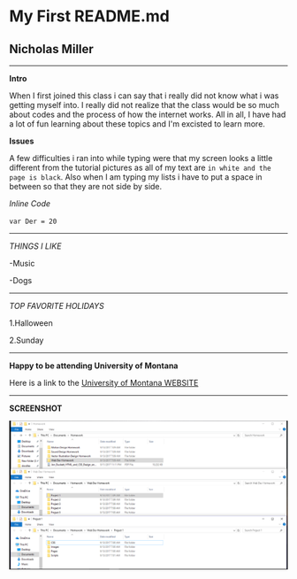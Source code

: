 # My First README.md
## Nicholas Miller
---
**Intro**

When I first joined this class i can say that i really did not know what i was getting myself into. I really did not realize that the class would be so much about codes and the process of how the internet works. All in all, I have had a lot of fun learning about these topics and I'm excisted to learn more.


**Issues**

A few difficulties i ran into while typing were that my screen looks a little different from the tutorial pictures as all of my text are `in white and the page is black`. Also when I am typing my lists i have to put a space in between so that they are not side by side.

*Inline Code*

`var Der = 20`
***
*THINGS I LIKE*

-Music

-Dogs

---

*TOP FAVORITE HOLIDAYS*

1.Halloween

2.Sunday
***
**Happy to be attending University of Montana**

Here is a link to the [University of Montana WEBSITE](http://www.umt.edu)
***
**SCREENSHOT**

![Screenshot Of my Directory](./images/screenshot-1.png)
